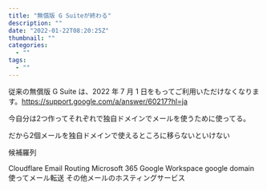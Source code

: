 ```yaml
---
title: "無償版 G Suiteが終わる"
description: ""
date: "2022-01-22T08:20:25Z"
thumbnail: ""
categories:
  - ""
tags:
  - ""
---
```

従来の無償版 G Suite は、2022 年 7 月 1 日をもってご利用いただけなくなります。https://support.google.com/a/answer/60217?hl=ja

今自分は2つ作ってそれぞれで独自ドメインでメールを使うために使ってる。

だから2個メールを独自ドメインで使えるところに移らないといけない

候補羅列

Cloudflare Email Routing
Microsoft 365
Google Workspace
google domain使ってメール転送
その他メールのホスティングサービス
